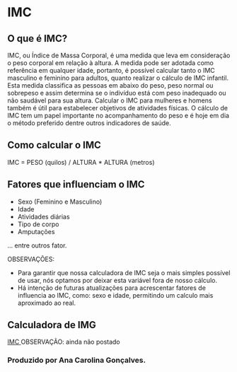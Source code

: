 # IMC

## O que é IMC?

IMC, ou Índice de Massa Corporal, é uma medida que leva em consideração o peso corporal em relação à altura. A medida pode ser adotada como referência em qualquer idade, portanto, é possível calcular tanto o IMC masculino e feminino para adultos, quanto realizar o cálculo de IMC infantil. Esta medida classifica as pessoas em abaixo do peso, peso normal ou sobrepeso e assim determina se o indivíduo está com peso inadequado ou não saudável para sua altura. Calcular o IMC para mulheres e homens também é útil para estabelecer objetivos de atividades físicas. O cálculo de IMC tem um papel importante no acompanhamento do peso e é hoje em dia o método preferido dentre outros indicadores de saúde.

## Como calcular o IMC

IMC = PESO (quilos) / ALTURA \* ALTURA (metros)

## Fatores que influenciam o IMC

- Sexo (Feminino e Masculino)
- Idade
- Atividades diárias
- Tipo de corpo
- Amputações

... entre outros fator.

OBSERVAÇÕES:

- Para garantir que nossa calculadora de IMC seja o mais simples possível de usar, nós optamos por deixar esta variável fora de nosso cálculo.
- Há intenção de futuras atualizações para acrescentar fatores de influencia ao IMC, como: sexo e idade, permitindo um calculo mais aproximado ao real.

## Calculadora de IMG

<a href=""> IMC </a>
OBSERVAÇÃO: ainda não postado

### Produzido por Ana Carolina Gonçalves.
